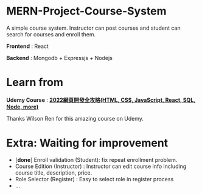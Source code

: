 # MERN-Project-Course-System

A simple course system. Instructor can post courses and student can search for courses and enroll them. 

**Frontend** : React

**Backend** : Mongodb + Expressjs + Nodejs

# Learn from
**Udemy Course** : [**2022網頁開發全攻略(HTML, CSS, JavaScript, React, SQL, Node, more)**](https://www.udemy.com/course/html5-css3-z/)

Thanks Wilson Ren for this amazing course on Udemy.

# Extra: Waiting for improvement

- [**done**] Enroll validation (Student): fix repeat enrollment problem.
- Course Edition (Instructor) : Instructor can edit course info including course title, description, price.
- Role Selector (Register) : Easy to select role in register process
- ... 
